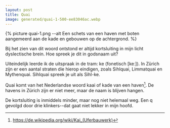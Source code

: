 ```yaml
---
layout: post
title: Quai
image: generated/quai-1-500-ee83046ac.webp
---
```


{% picture quai-1.png --alt Een schets van een haven met boten aangemeerd aan de kade en gebouwen op de achtergrond. %}

Bij het zien van dit woord ontstond er altijd kortsluiting in mijn licht dyslectische brein. Hoe spreek je dit in godsnaam uit?

Uiteindelijk leerde ik de uitspraak in de tram: ke (fonetisch \[keː\]). In Zürich zijn er een aantal straten die hierop eindigen, zoals Sihlquai, Limmatquai en Mythenquai. Sihlquai spreek je uit als Sihl-ke.

Quai komt van het Nederlandse woord kaai of kade van een haven[^1]. De havens in Zürich zijn er niet meer, maar de naam is blijven hangen.

De kortsluiting is inmiddels minder, maar nog niet helemaal weg. Een q gevolgd door drie klinkers--dat gaat niet lekker in mijn hoofd.

[^1]: <https://de.wikipedia.org/wiki/Kai_(Uferbauwerk)>
